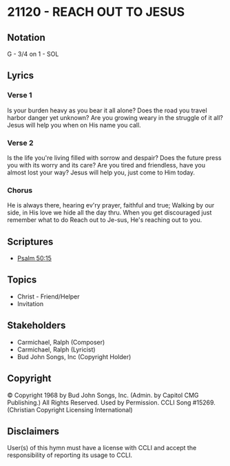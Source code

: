# 21120 - REACH OUT TO JESUS

## Notation

G - 3/4 on 1 - SOL

## Lyrics

### Verse 1

Is your burden heavy as you bear it all alone? Does the road you travel harbor danger yet unknown? Are you growing weary in the struggle of it all? Jesus will help you when on His name you call.

### Verse 2

Is the life you're living filled with sorrow and despair? Does the future press you with its worry and its care? Are you tired and friendless, have you almost lost your way? Jesus will help you, just come to Him today.

### Chorus

He is always there, hearing ev'ry prayer, faithful and true; Walking by our side, in His love we hide all the day thru. When you get discouraged just remember what to do Reach out to Je-sus, He's reaching out to you.


## Scriptures

- [Psalm 50:15](https://www.biblegateway.com/passage/?search=Psalm%2050%3A15)

## Topics

- Christ - Friend/Helper
- Invitation

## Stakeholders

- Carmichael, Ralph (Composer)
- Carmichael, Ralph (Lyricist)
- Bud John Songs, Inc (Copyright Holder)

## Copyright

© Copyright 1968 by Bud John Songs, Inc. (Admin. by Capitol CMG Publishing.) All Rights Reserved. Used by Permission. CCLI Song #15269.
(Christian Copyright Licensing International)

## Disclaimers

User(s) of this hymn must have a license with CCLI and accept the responsibility of reporting its usage to CCLI.

